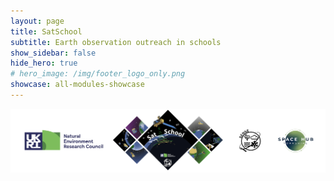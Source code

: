 ```yaml
---
layout: page
title: SatSchool
subtitle: Earth observation outreach in schools
show_sidebar: false
hide_hero: true
# hero_image: /img/footer_logo_only.png
showcase: all-modules-showcase
---
```


![SatSchool footer](/img/satschool-footer.png "SatSchool footer")
